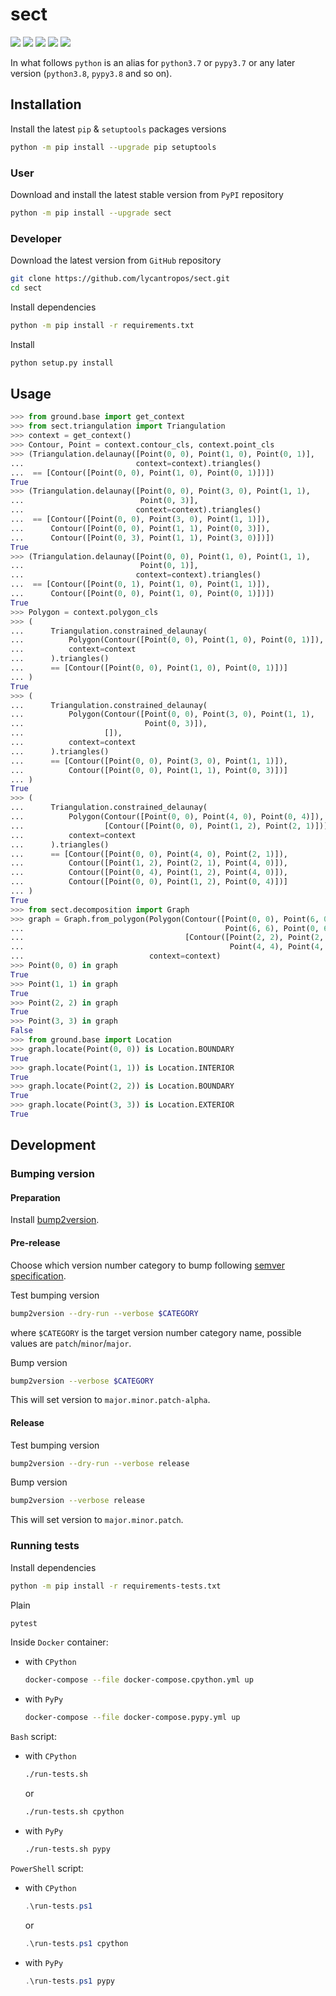 sect
====

[![](https://github.com/lycantropos/sect/workflows/CI/badge.svg)](https://github.com/lycantropos/sect/actions/workflows/ci.yml "Github Actions")
[![](https://readthedocs.org/projects/sect/badge/?version=latest)](https://sect.readthedocs.io/en/latest "Documentation")
[![](https://codecov.io/gh/lycantropos/sect/branch/master/graph/badge.svg)](https://codecov.io/gh/lycantropos/sect "Codecov")
[![](https://img.shields.io/github/license/lycantropos/sect.svg)](https://github.com/lycantropos/sect/blob/master/LICENSE "License")
[![](https://badge.fury.io/py/sect.svg)](https://badge.fury.io/py/sect "PyPI")

In what follows `python` is an alias for `python3.7` or `pypy3.7`
or any later version (`python3.8`, `pypy3.8` and so on).

Installation
------------

Install the latest `pip` & `setuptools` packages versions
```bash
python -m pip install --upgrade pip setuptools
```

### User

Download and install the latest stable version from `PyPI` repository
```bash
python -m pip install --upgrade sect
```

### Developer

Download the latest version from `GitHub` repository
```bash
git clone https://github.com/lycantropos/sect.git
cd sect
```

Install dependencies
```bash
python -m pip install -r requirements.txt
```

Install
```bash
python setup.py install
```

Usage
-----
```python
>>> from ground.base import get_context
>>> from sect.triangulation import Triangulation
>>> context = get_context()
>>> Contour, Point = context.contour_cls, context.point_cls
>>> (Triangulation.delaunay([Point(0, 0), Point(1, 0), Point(0, 1)],
...                         context=context).triangles()
...  == [Contour([Point(0, 0), Point(1, 0), Point(0, 1)])])
True
>>> (Triangulation.delaunay([Point(0, 0), Point(3, 0), Point(1, 1),
...                          Point(0, 3)],
...                         context=context).triangles()
...  == [Contour([Point(0, 0), Point(3, 0), Point(1, 1)]),
...      Contour([Point(0, 0), Point(1, 1), Point(0, 3)]),
...      Contour([Point(0, 3), Point(1, 1), Point(3, 0)])])
True
>>> (Triangulation.delaunay([Point(0, 0), Point(1, 0), Point(1, 1),
...                          Point(0, 1)],
...                         context=context).triangles()
...  == [Contour([Point(0, 1), Point(1, 0), Point(1, 1)]),
...      Contour([Point(0, 0), Point(1, 0), Point(0, 1)])])
True
>>> Polygon = context.polygon_cls
>>> (
...      Triangulation.constrained_delaunay(
...          Polygon(Contour([Point(0, 0), Point(1, 0), Point(0, 1)]), []),
...          context=context
...      ).triangles()
...      == [Contour([Point(0, 0), Point(1, 0), Point(0, 1)])]
... )
True
>>> (
...      Triangulation.constrained_delaunay(
...          Polygon(Contour([Point(0, 0), Point(3, 0), Point(1, 1),
...                           Point(0, 3)]),
...                  []),
...          context=context
...      ).triangles()
...      == [Contour([Point(0, 0), Point(3, 0), Point(1, 1)]),
...          Contour([Point(0, 0), Point(1, 1), Point(0, 3)])]
... )
True
>>> (
...      Triangulation.constrained_delaunay(
...          Polygon(Contour([Point(0, 0), Point(4, 0), Point(0, 4)]),
...                  [Contour([Point(0, 0), Point(1, 2), Point(2, 1)])]),
...          context=context
...      ).triangles()
...      == [Contour([Point(0, 0), Point(4, 0), Point(2, 1)]),
...          Contour([Point(1, 2), Point(2, 1), Point(4, 0)]),
...          Contour([Point(0, 4), Point(1, 2), Point(4, 0)]),
...          Contour([Point(0, 0), Point(1, 2), Point(0, 4)])]
... )
True
>>> from sect.decomposition import Graph
>>> graph = Graph.from_polygon(Polygon(Contour([Point(0, 0), Point(6, 0),
...                                             Point(6, 6), Point(0, 6)]),
...                                    [Contour([Point(2, 2), Point(2, 4),
...                                              Point(4, 4), Point(4, 2)])]),
...                            context=context)
>>> Point(0, 0) in graph
True
>>> Point(1, 1) in graph
True
>>> Point(2, 2) in graph
True
>>> Point(3, 3) in graph
False
>>> from ground.base import Location
>>> graph.locate(Point(0, 0)) is Location.BOUNDARY
True
>>> graph.locate(Point(1, 1)) is Location.INTERIOR
True
>>> graph.locate(Point(2, 2)) is Location.BOUNDARY
True
>>> graph.locate(Point(3, 3)) is Location.EXTERIOR
True

```

Development
-----------

### Bumping version

#### Preparation

Install
[bump2version](https://github.com/c4urself/bump2version#installation).

#### Pre-release

Choose which version number category to bump following [semver
specification](http://semver.org/).

Test bumping version
```bash
bump2version --dry-run --verbose $CATEGORY
```

where `$CATEGORY` is the target version number category name, possible
values are `patch`/`minor`/`major`.

Bump version
```bash
bump2version --verbose $CATEGORY
```

This will set version to `major.minor.patch-alpha`. 

#### Release

Test bumping version
```bash
bump2version --dry-run --verbose release
```

Bump version
```bash
bump2version --verbose release
```

This will set version to `major.minor.patch`.

### Running tests

Install dependencies
```bash
python -m pip install -r requirements-tests.txt
```

Plain
```bash
pytest
```

Inside `Docker` container:
- with `CPython`
  ```bash
  docker-compose --file docker-compose.cpython.yml up
  ```
- with `PyPy`
  ```bash
  docker-compose --file docker-compose.pypy.yml up
  ```

`Bash` script:
- with `CPython`
  ```bash
  ./run-tests.sh
  ```
  or
  ```bash
  ./run-tests.sh cpython
  ```

- with `PyPy`
  ```bash
  ./run-tests.sh pypy
  ```

`PowerShell` script:
- with `CPython`
  ```powershell
  .\run-tests.ps1
  ```
  or
  ```powershell
  .\run-tests.ps1 cpython
  ```
- with `PyPy`
  ```powershell
  .\run-tests.ps1 pypy
  ```
